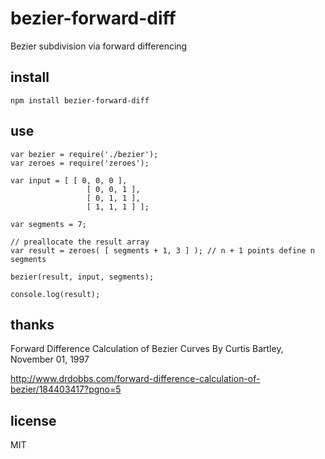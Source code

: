 # bezier-forward-diff
Bezier subdivision via forward differencing

## install

`npm install bezier-forward-diff`

## use
    var bezier = require('./bezier');
    var zeroes = require('zeroes');

    var input = [ [ 0, 0, 0 ],
                     [ 0, 0, 1 ],
                     [ 0, 1, 1 ],
                     [ 1, 1, 1 ] ];

    var segments = 7;

    // preallocate the result array
    var result = zeroes( [ segments + 1, 3 ] ); // n + 1 points define n segments

    bezier(result, input, segments);

    console.log(result);

## thanks

Forward Difference Calculation of Bezier Curves
By Curtis Bartley, November 01, 1997

http://www.drdobbs.com/forward-difference-calculation-of-bezier/184403417?pgno=5

## license

MIT
